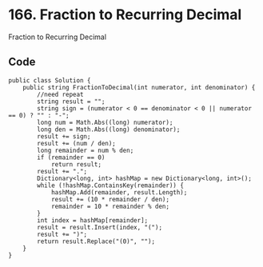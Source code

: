 # 166. Fraction to Recurring Decimal
Fraction to Recurring Decimal

## Code
    public class Solution {
        public string FractionToDecimal(int numerator, int denominator) {
            //need repeat
            string result = "";
            string sign = (numerator < 0 == denominator < 0 || numerator == 0) ? "" : "-";
            long num = Math.Abs((long) numerator);
            long den = Math.Abs((long) denominator);
            result += sign;
            result += (num / den);
            long remainder = num % den;
            if (remainder == 0)
                return result;
            result += ".";
            Dictionary<long, int> hashMap = new Dictionary<long, int>();
            while (!hashMap.ContainsKey(remainder)) {
                hashMap.Add(remainder, result.Length);
                result += (10 * remainder / den);
                remainder = 10 * remainder % den;
            }
            int index = hashMap[remainder];
            result = result.Insert(index, "(");
            result += ")";
            return result.Replace("(0)", "");
        }
    }